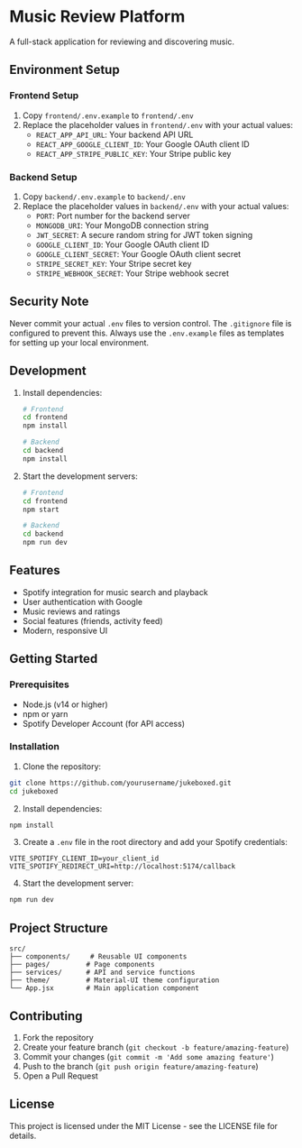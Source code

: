 # Music Review Platform

A full-stack application for reviewing and discovering music.

## Environment Setup

### Frontend Setup
1. Copy `frontend/.env.example` to `frontend/.env`
2. Replace the placeholder values in `frontend/.env` with your actual values:
   - `REACT_APP_API_URL`: Your backend API URL
   - `REACT_APP_GOOGLE_CLIENT_ID`: Your Google OAuth client ID
   - `REACT_APP_STRIPE_PUBLIC_KEY`: Your Stripe public key

### Backend Setup
1. Copy `backend/.env.example` to `backend/.env`
2. Replace the placeholder values in `backend/.env` with your actual values:
   - `PORT`: Port number for the backend server
   - `MONGODB_URI`: Your MongoDB connection string
   - `JWT_SECRET`: A secure random string for JWT token signing
   - `GOOGLE_CLIENT_ID`: Your Google OAuth client ID
   - `GOOGLE_CLIENT_SECRET`: Your Google OAuth client secret
   - `STRIPE_SECRET_KEY`: Your Stripe secret key
   - `STRIPE_WEBHOOK_SECRET`: Your Stripe webhook secret

## Security Note
Never commit your actual `.env` files to version control. The `.gitignore` file is configured to prevent this. Always use the `.env.example` files as templates for setting up your local environment.

## Development
1. Install dependencies:
   ```bash
   # Frontend
   cd frontend
   npm install

   # Backend
   cd backend
   npm install
   ```

2. Start the development servers:
   ```bash
   # Frontend
   cd frontend
   npm start

   # Backend
   cd backend
   npm run dev
   ```

## Features

- Spotify integration for music search and playback
- User authentication with Google
- Music reviews and ratings
- Social features (friends, activity feed)
- Modern, responsive UI

## Getting Started

### Prerequisites

- Node.js (v14 or higher)
- npm or yarn
- Spotify Developer Account (for API access)

### Installation

1. Clone the repository:
```bash
git clone https://github.com/yourusername/jukeboxed.git
cd jukeboxed
```

2. Install dependencies:
```bash
npm install
```

3. Create a `.env` file in the root directory and add your Spotify credentials:
```
VITE_SPOTIFY_CLIENT_ID=your_client_id
VITE_SPOTIFY_REDIRECT_URI=http://localhost:5174/callback
```

4. Start the development server:
```bash
npm run dev
```

## Project Structure

```
src/
├── components/     # Reusable UI components
├── pages/         # Page components
├── services/      # API and service functions
├── theme/         # Material-UI theme configuration
└── App.jsx        # Main application component
```

## Contributing

1. Fork the repository
2. Create your feature branch (`git checkout -b feature/amazing-feature`)
3. Commit your changes (`git commit -m 'Add some amazing feature'`)
4. Push to the branch (`git push origin feature/amazing-feature`)
5. Open a Pull Request

## License

This project is licensed under the MIT License - see the LICENSE file for details. 